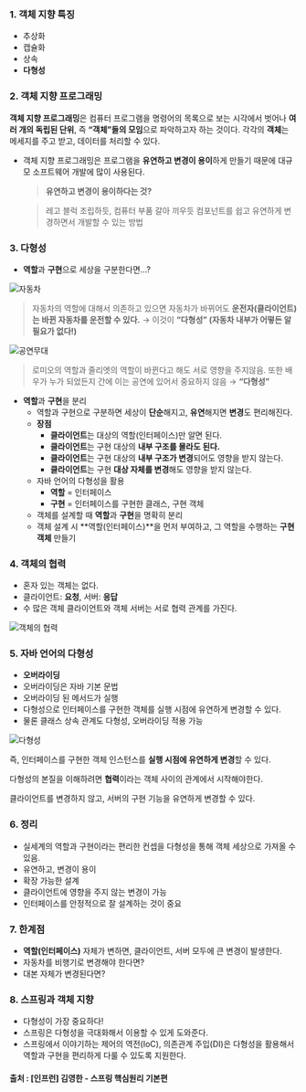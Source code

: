 ### 1. 객체 지향 특징

- 추상화
- 캡슐화
- 상속
- **다형성**

### 2. 객체 지향 프로그래밍

**객체 지향 프로그래밍**은 컴퓨터 프로그램을 명령어의 목록으로 보는 시각에서 벗어나 **여러 개의 독립된 단위**, 즉 **“객체”들의 모임**으로 파악하고자 하는 것이다. 각각의 **객체**는 메세지를 주고 받고, 데이터를 처리할 수 있다.


- 객체 지향 프로그래밍은 프로그램을 **유연하고 변경이 용이**하게 만들기 때문에 대규모 소프트웨어 개발에 많이 사용된다.
    
    > **유연하고 변경이 용이하다는 것?**
    > 
    
    > 레고 블럭 조립하듯, 컴퓨터 부품 갈아 끼우듯 컴포넌트를 쉽고 유연하게 변경하면서 개발할 수 있는 방법
    > 

### 3. 다형성

- **역할**과 **구현**으로 세상을 구분한다면...?

![자동차](https://user-images.githubusercontent.com/87354210/172506307-11196575-8982-4706-b233-9b3128b90784.png)


> 자동차의 역할에 대해서 의존하고 있으면 자동차가 바뀌어도 **운전자(클라이언트)는 바뀐 자동차를 운전할 수 있다.** → 이것이 **“다형성” (자동차 내부가 어떻든 알 필요가 없다!)**
> 

![공연무대](https://user-images.githubusercontent.com/87354210/172506376-2ea42b9c-98f8-45a9-b027-f60ca72ae038.png)


> 로미오의 역할과 줄리엣의 역할이 바뀐다고 해도 서로 영향을 주지않음. 또한 배우가 누가 되었든지 간에 이는 공연에 있어서 중요하지 않음 → **“다형성”**
> 

- **역할**과 **구현**을 분리
    - 역할과 구현으로 구분하면 세상이 **단순**해지고, **유연**해지면 **변경**도 편리해진다.
    - **장점**
        - **클라이언트**는 대상의 역할(인터페이스)만 알면 된다.
        - **클라이언트**는 구현 대상의 **내부 구조를 몰라도 된다.**
        - **클라이언트**는 구현 대상의 **내부 구조가 변경**되어도 영향을 받지 않는다.
        - **클라이언트**는 구현 **대상 자체를 변경**해도 영향을 받지 않는다.
    - 자바 언어의 다형성을 활용
        - **역할** = 인터페이스
        - **구현** = 인터페이스를 구현한 클래스, 구현 객체
    - 객체를 설계할 때 **역할**과 **구현**을 명확히 분리
    - 객체 설계 시 **역할(인터페이스)**을 먼저 부여하고, 그 역할을 수행하는 **구현 객체** 만들기
    

### 4. 객체의 협력

- 혼자 있는 객체는 없다.
- 클라이언트: **요청**, 서버: **응답**
- 수 많은 객체 클라이언트와 객체 서버는 서로 협력 관계를 가진다.


![객체의 협력](https://user-images.githubusercontent.com/87354210/172506433-9bcdee9d-4eaa-4f99-8ad5-0f8acdc5bafe.png)

### 5. 자바 언어의 다형성

- **오버라이딩**
- 오버라이딩은 자바 기본 문법
- 오버라이딩 된 메서드가 실행
- 다형성으로 인터페이스를 구현한 객체를 실행 시점에 유연하게 변경할 수 있다.
- 물론 클래스 상속 관계도 다형성, 오버라이딩 적용 가능

![다형성](https://user-images.githubusercontent.com/87354210/172506535-97dd4acc-dd5c-4454-a6e2-4c64c77d02f6.png)


즉, 인터페이스를 구현한 객체 인스턴스를 **실행 시점에 유연하게 변경**할 수 있다.

다형성의 본질을 이해하려면 **협력**이라는 객체 사이의 관계에서 시작해야한다.

클라이언트를 변경하지 않고, 서버의 구현 기능을 유연하게 변경할 수 있다.

### 6. 정리

- 실세계의 역할과 구현이라는 편리한 컨셉을 다형성을 통해 객체 세상으로 가져올 수 있음.
- 유연하고, 변경이 용이
- 확장 가능한 설계
- 클라이언트에 영향을 주지 않는 변경이 가능
- 인터페이스를 안정적으로 잘 설계하는 것이 중요

### 7. 한계점

- **역할(인터페이스)** 자체가 변하면, 클라이언트, 서버 모두에 큰 변경이 발생한다.
- 자동차를 비행기로 변경해야 한다면?
- 대본 자체가 변경된다면?

### 8. 스프링과 객체 지향

- 다형성이 가장 중요하다!
- 스프링은 다형성을 극대화해서 이용할 수 있게 도와준다.
- 스프링에서 이야기하는 제어의 역전(IoC), 의존관계 주입(DI)은 다형성을 활용해서 역할과 구현을 편리하게 다룰 수 있도록 지원한다.

#### 출처 : [인프런] 김영한 - 스프링 핵심원리 기본편
